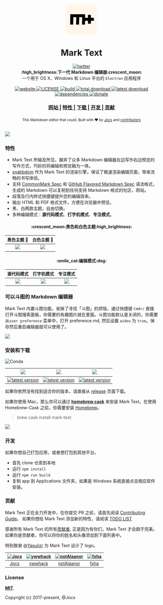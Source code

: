 <p align="center"><img src="https://github.com/marktext/marktext/blob/master/static/logo-small.png" alt="mark text" width="100" height="100"></p>

<h1 align="center">Mark Text</h1>

<div align="center">
  <a href="https://twitter.com/intent/tweet?text=Wow:&url=https%3A%2F%2Fgithub.com%2Fmarktext%2Fmarktext">
    <img src="https://img.shields.io/twitter/url/https/github.com/marktext/marktext.svg?style=for-the-badge" alt="twitter">
  </a>
</div>
<div align="center">
  <strong>:high_brightness:下一代 Markdown 编辑器:crescent_moon:</strong>
</div>
<div align="center">
  一个用于 OS X、Windows 和 Linux 平台的 <code>Electron</code> 应用程序
</div>

<br />

<div align="center">
  <!-- Version -->
  <a href="https://marktext.github.io/website">
    <img src="https://badge.fury.io/gh/jocs%2Fmarktext.svg" alt="website">
  </a>
  <!-- License -->
  <a href="https://marktext.github.io/website">
    <img src="https://img.shields.io/github/license/marktext/marktext.svg" alt="LICENSE">
  </a>
  <!-- Build Status -->
  <a href="https://marktext.github.io/website">
    <img src="https://travis-ci.org/marktext/marktext.svg?branch=master" alt="build">
  </a>
  <!-- Downloads total -->
  <a href="https://marktext.github.io/website">
    <img src="https://img.shields.io/github/downloads/marktext/marktext/total.svg" alt="total download">
  </a>
  <!-- Downloads latest release -->
  <a href="https://marktext.github.io/website">
    <img src="https://img.shields.io/github/downloads/marktext/marktext/v0.14.0/total.svg" alt="latest download">
  </a>
  <!-- deps -->
  <a href="https://marktext.github.io/website">
    <img src="https://img.shields.io/hackage-deps/v/lens.svg" alt="dependencies">
  </a>
  <!-- donates -->
  <a href="https://opencollective.com/marktext">
    <img src="https://opencollective.com/marktext/tiers/backer/badge.svg?label=backer&color=brightgreen" alt="donate">
  </a>
</div>

<div align="center">
  <h3>
    <a href="https://marktext.github.io/website">
      网站
    </a>
    <span> | </span>
    <a href="https://github.com/marktext/marktext#features">
      特性
    </a>
    <span> | </span>
    <a href="https://github.com/marktext/marktext#download-and-install">
      下载
    </a>
    <span> | </span>
    <a href="https://github.com/marktext/marktext#development">
      开发
    </a>
    <span> | </span>
    <a href="https://github.com/marktext/marktext#contribution">
      贡献
    </a>
  </h3>
</div>

<div align="center">
  <sub>This Markdown editor that could. Built with ❤︎ by
    <a href="https://github.com/Jocs">Jocs</a> and
    <a href="https://github.com/marktext/marktext/graphs/contributors">
      contributors
    </a>
  </sub>
</div>

<br />

![](https://github.com/marktext/marktext/blob/master/doc/marktext.gif)

### 特性

- Mark Text 所输及所见，摒弃了众多 Markdown 编辑器左边写作右边预览的写作方式，巧妙的将编辑和预览融为一体。
- [snabbdom](https://github.com/snabbdom/snabbdom) 作为 Mark Text 的渲染引擎，保证了极速渲染编辑页面，带来流畅的书写体验。
- 支持 [CommonMark Spec](https://spec.commonmark.org/0.29/) 和 [GitHub Flavored Markdown Spec](https://github.github.com/gfm/) 语法格式，生成的 Markdown 可以复制到任何支持 Markdown 格式的社区、网站。
- 段落及行内样式快捷键提升您的编辑效率。
- 输出 HTML 和 PDF 格式文件，方便在浏览器中预览。
- 黑、白两款主题，自由切换。
- 多种编辑模式：**源代码模式**、**打字机模式**、**专注模式**。

<h4 align="center">:crescent_moon:黑色和白色主题:high_brightness:</h4>

|                     黑色主题 :crescent_moon:                     |                    白色主题 :high_brightness:                    |
| :----------------------------------------------------------: | :----------------------------------------------------------: |
| ![](https://github.com/marktext/marktext/blob/master/doc/dark.jpg) | ![](https://github.com/marktext/marktext/blob/master/doc/light.jpg) |

<h4 align="center">:smile_cat:​编辑模式:dog:​</h4>

|                         源代码模式                          |                          打字机模式                          |                            专注模式                             |
| :----------------------------------------------------------: | :----------------------------------------------------------: | :----------------------------------------------------------: |
| ![](https://github.com/marktext/marktext/blob/master/doc/source.gif) | ![](https://github.com/marktext/marktext/blob/master/doc/typewriter.gif) | ![](https://github.com/marktext/marktext/blob/master/doc/focus.gif) |

### 可以斗图的 Markdown 编辑器

 Mark Text 内置斗图功能，省掉了寻找「斗图」的烦恼，通过快捷键 `Cmd+/` 直接打开斗图搜索面板，你需要的有趣图片就在里面。斗图功能默认是关闭的，你需要从`user preference` 菜单中，打开 preference.md, 然后设置 `aidou` 为 `true`。保存然后重启编辑器就可以使用了。

![](https://github.com/marktext/marktext/blob/master/doc/doutu.jpg)

### 安装和下载

![Conda](https://img.shields.io/conda/pn/conda-forge/python.svg?style=for-the-badge)

| ![]( https://github.com/ryanoasis/nerd-fonts/wiki/screenshots/v1.0.x/mac-pass-sm.png)                                                                                                             | ![]( https://github.com/ryanoasis/nerd-fonts/wiki/screenshots/v1.0.x/windows-pass-sm.png)                                                                                                                     | ![]( https://github.com/ryanoasis/nerd-fonts/wiki/screenshots/v1.0.x/linux-pass-sm.png)                                                                                                                                   |
|:-------------------------------------------------------------------------------------------------------------------------------------------------------------------------------------------------:|:-------------------------------------------------------------------------------------------------------------------------------------------------------------------------------------------------------------:|:-------------------------------------------------------------------------------------------------------------------------------------------------------------------------------------------------------------------------:|
| [![latest version](https://img.shields.io/github/downloads/marktext/marktext/latest/marktext-0.14.0.dmg.svg)](https://github.com/marktext/marktext/releases/download/v0.14.0/marktext-0.14.0.dmg) | [![latest version](https://img.shields.io/github/downloads/marktext/marktext/latest/marktext-setup-0.14.0.exe.svg)](https://github.com/marktext/marktext/releases/download/v0.14.0/marktext-setup-0.14.0.exe) | [![latest version](https://img.shields.io/github/downloads/marktext/marktext/latest/marktext-0.14.0-x86_64.AppImage.svg)](https://github.com/marktext/marktext/releases/download/v0.14.0/marktext-0.14.0-x86_64.AppImage) |

如果你依然没有找到适合你的版本，请直接从 [release](https://github.com/marktext/marktext/releases) 页面下载。

如果你使用 Mac，那么你可以通过 [**homebrew cask**](https://github.com/caskroom/homebrew-cask) 来安装 Mark Text。在使用 Homebrew-Cask 之前，你需要安装 [Homebrew](https://brew.sh/)。

> brew cask install mark-text

![](https://github.com/marktext/marktext/blob/master/doc/brew-cask.gif)

### 开发

如果你想自己打包应用，或者想打包到其他平台。

- 首先 clone 仓库到本地
- 运行 `npm install`
- 运行 `npm run build`
- 复制 app 到 Applications 文件夹，如果是 Windows 系统直接点击相应软件安装。

### 贡献

Mark Text 正在全力开发中，在你提交 PR 之前，请首先阅读 [Contributing Guide](https://github.com/marktext/marktext/blob/master/.github/CONTRIBUTING.md)。 如果你想给 Mark Text 添加新的特性，请阅读 [TODO LIST](https://github.com/marktext/marktext/blob/master/.github/TODOLIST.md)

感谢所有 Mark Text 的所有[贡献者](https://github.com/marktext/marktext/graphs/contributors), 正是因为有你们，Mark Text 才会趋于完美。 如果你是贡献者，你可以将你的姓名和头像添加到下面列表中。

特别致谢 @[Yasujizr](https://github.com/Yasujizr) 为 Mark Text 设计了 logo。

| [![Jocs](https://avatars0.githubusercontent.com/u/9712830?s=150&v=4)](https://github.com/Jocs) | [![ywwhack](https://avatars1.githubusercontent.com/u/8746197?s=150&v=4)](https://github.com/ywwhack) | [![notAlaanor](https://avatars1.githubusercontent.com/u/17591936?s=150&v=4)](https://github.com/notAlaanor) | [![fxha](https://avatars1.githubusercontent.com/u/22716132?s=150&v=4)](https://github.com/fxha) |
|:----------------------------------------------------------------------------------------------:|:----------------------------------------------------------------------------------------------------:|:-----------------------------------------------------------------------------------------------------------:|:-----------------------------------------------------------------------------------------------:|
| [Jocs](https://github.com/Jocs)                                                                | [ywwhack](https://github.com/ywwhack)                                                                | [notAlaanor](https://github.com/notAlaanor)                                                                 | [fxha](https://github.com/fxha)                                                                 |

### License

 [**MIT**](https://github.com/marktext/marktext/blob/master/LICENSE).

Copyright (c) 2017-present, @Jocs

